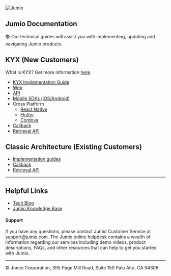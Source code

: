 ![Jumio](https://github.com/Jumio/.github/blob/main/images/Jumio-Main-Banner.png)

## Jumio Documentation
:books: Our technical guides will assist you with implementing, updating and navigating Jumio products.

## KYX (New Customers)

What is KYX? Get more information [here](https://jumio.github.io/kyx/).

- [KYX Implementation Guide](https://jumio.github.io/kyx/integration-guide.html)
- [Web](https://jumio.github.io/kyx/integration-guide.html#web)
- [API](https://jumio.github.io/kyx/integration-guide.html#api)
- [Mobile SDKs (iOS/Android)](https://jumio.github.io/kyx/integration-guide.html#sdk)
- Cross Platform
  - [React Native](https://github.com/Jumio/mobile-react)
  - [Flutter](https://github.com/Jumio/mobile-flutter)
  - [Cordova](https://github.com/Jumio/mobile-cordova)
- [Callback](https://jumio.github.io/kyx/integration-guide.html#callback)
- [Retrieval API](https://jumio.github.io/kyx/integration-guide.html#retrieval)

## Classic Architecture (Existing Customers)
- [Implementation guides](https://github.com/Jumio/implementation-guides)
- [Callback](https://github.com/Jumio/implementation-guides/blob/master/netverify/callback.md)
- [Retrieval API](https://github.com/Jumio/implementation-guides/blob/master/netverify/netverify-retrieval-api.md)

---

## Helpful Links

- [Tech Blog](https://medium.com/jumio)
- [Jumio Knowledge Base](https://support.jumio.com/hc/en-us)

#### Support
If you have any questions, please contact Jumio Customer Service at support@jumio.com. The [Jumio online helpdesk](https://support.jumio.com) contains a wealth of information regarding our services including demo videos, product descriptions, FAQs, and other resources that can help to get you started with Jumio.

---
&copy; Jumio Corporation, 395 Page Mill Road, Suite 150 Palo Alto, CA 94306


<!--

**Here are some ideas to get you started:**

🙋‍♀️ A short introduction - what is your organization all about?
🌈 Contribution guidelines - how can the community get involved?
👩‍💻 Useful resources - where can the community find your docs? Is there anything else the community should know?
🍿 Fun facts - what does your team eat for breakfast?
🧙 Remember, you can do mighty things with the power of [Markdown](https://guides.github.com/features/mastering-markdown/)
-->

